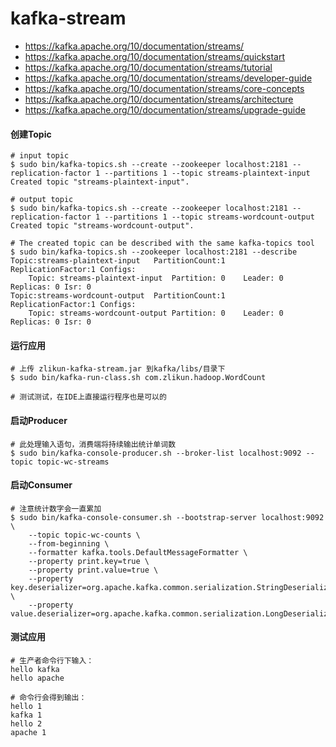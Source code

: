 # kafka-stream

- <https://kafka.apache.org/10/documentation/streams/>
- <https://kafka.apache.org/10/documentation/streams/quickstart>
- <https://kafka.apache.org/10/documentation/streams/tutorial>
- <https://kafka.apache.org/10/documentation/streams/developer-guide>
- <https://kafka.apache.org/10/documentation/streams/core-concepts>
- <https://kafka.apache.org/10/documentation/streams/architecture>
- <https://kafka.apache.org/10/documentation/streams/upgrade-guide>

#### 创建Topic
```
# input topic
$ sudo bin/kafka-topics.sh --create --zookeeper localhost:2181 --replication-factor 1 --partitions 1 --topic streams-plaintext-input
Created topic "streams-plaintext-input".

# output topic
$ sudo bin/kafka-topics.sh --create --zookeeper localhost:2181 --replication-factor 1 --partitions 1 --topic streams-wordcount-output
Created topic "streams-wordcount-output".

# The created topic can be described with the same kafka-topics tool
$ sudo bin/kafka-topics.sh --zookeeper localhost:2181 --describe
Topic:streams-plaintext-input	PartitionCount:1	ReplicationFactor:1	Configs:
	Topic: streams-plaintext-input	Partition: 0	Leader: 0	Replicas: 0	Isr: 0
Topic:streams-wordcount-output	PartitionCount:1	ReplicationFactor:1	Configs:
	Topic: streams-wordcount-output	Partition: 0	Leader: 0	Replicas: 0	Isr: 0
```

#### 运行应用
```
# 上传 zlikun-kafka-stream.jar 到kafka/libs/目录下
$ sudo bin/kafka-run-class.sh com.zlikun.hadoop.WordCount

# 测试测试，在IDE上直接运行程序也是可以的
```

#### 启动Producer
```
# 此处理输入语句，消费端将持续输出统计单词数
$ sudo bin/kafka-console-producer.sh --broker-list localhost:9092 --topic topic-wc-streams
```

#### 启动Consumer
```
# 注意统计数字会一直累加
$ sudo bin/kafka-console-consumer.sh --bootstrap-server localhost:9092 \
    --topic topic-wc-counts \
    --from-beginning \
    --formatter kafka.tools.DefaultMessageFormatter \
    --property print.key=true \
    --property print.value=true \
    --property key.deserializer=org.apache.kafka.common.serialization.StringDeserializer \
    --property value.deserializer=org.apache.kafka.common.serialization.LongDeserializer
```

#### 测试应用
```
# 生产者命令行下输入：
hello kafka
hello apache

# 命令行会得到输出：
hello 1
kafka 1
hello 2
apache 1
```